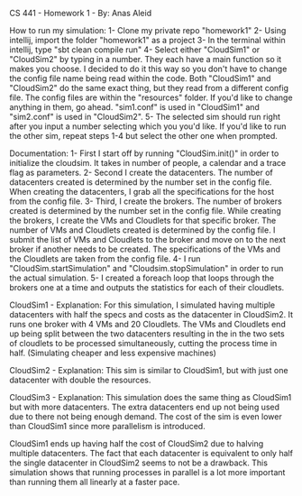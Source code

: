 CS 441 - Homework 1 - By: Anas Aleid

How to run my simulation:
1- Clone my private repo "homework1"
2- Using intellij, import the folder "homework1" as a project
3- In the terminal within intellij, type "sbt clean compile run"
4- Select either "CloudSim1" or "CloudSim2" by typing in a number. They each have a main function so it makes you choose.
I decided to do it this way so you don't have to change the config file name being read within the code. Both "CloudSim1" and
"CloudSim2" do the same exact thing, but they read from a different config file. The config files are within the "resources" folder.
If you'd like to change anything in them, go ahead. "sim1.conf" is used in "CloudSim1" and "sim2.conf" is used in "CloudSim2".
5- The selected sim should run right after you input a number selecting which you you'd like. If you'd like to run the other sim,
repeat steps 1-4 but select the other one when prompted.


Documentation:
1- First I start off by running "CloudSim.init()" in order to initialize the cloudsim. It takes in number of people, a calendar and a trace flag as parameters.
2- Second I create the datacenters. The number of datacenters created is determined by the number set in the config file.
When creating the datacenters, I grab all the specifications for the host from the config file.
3- Third, I create the brokers. The number of brokers created is determined by the number set in the config file. While creating
the brokers, I create the VMs and Cloudlets for that specific broker. The number of VMs and Cloudlets created is determined by
the config file. I submit the list of VMs and Cloudlets to the broker and move on to the next broker if another needs to be created.
The specifications of the VMs and the Cloudlets are taken from the config file.
4- I run "CloudSim.startSimulation" and "Cloudsim.stopSimulation" in order to run the actual simulation.
5- I created a foreach loop that loops through the brokers one at a time and outputs the statistics for each of their cloudlets.


CloudSim1 - Explanation:
For this simulation, I simulated having multiple datacenters with half the specs and costs as the datacenter in CloudSim2.
It runs one broker with 4 VMs and 20 Cloudlets. The VMs and Cloudlets end up being split between the two datacenters resulting in the
in the two sets of cloudlets to be processed simultaneously, cutting the process time in half. (Simulating cheaper and less expensive machines)

CloudSim2 - Explanation: 
This sim is similar to CloudSim1, but with just one datacenter with double the resources. 

CloudSim3 - Explanation:
This simulation does the same thing as CloudSim1 but with more datacenters. The extra datacenters end up not being used
due to there not being enough demand. The cost of the sim is even lower than CloudSim1 since more parallelism is introduced.

CloudSim1 ends up having half the cost of CloudSim2 due to halving multiple datacenters. The fact that each datacenter is
equivalent to only half the single datacenter in CloudSim2 seems to not be a drawback. This simulation shows that running
processes in parallel is a lot more important than running them all linearly at a faster pace.

